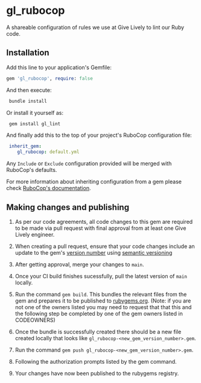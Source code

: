 # gl_rubocop

A shareable configuration of rules we use at Give Lively to lint our Ruby code.

## Installation

Add this line to your application's Gemfile:

```ruby
gem 'gl_rubocop', require: false
```

And then execute:

```bash
 bundle install
```

Or install it yourself as:

```bash
 gem install gl_lint
```

And finally add this to the top of your project's RuboCop configuration file:

```yml
 inherit_gem:
    gl_rubocop: default.yml
```

Any `Include` or `Exclude` configuration provided will be merged with RuboCop's defaults.

For more information about inheriting configuration from a gem please check
[RuboCop's
documentation](https://docs.rubocop.org/rubocop/configuration.html#inheriting-configuration-from-a-dependency-gem).

## Making changes and publishing

1. As per our code agreements, all code changes to this gem are required to be made via pull request with final approval from at least one Give Lively engineer.

2. When creating a pull request, ensure that your code changes include an update to the gem's [version number](https://github.com/givelively/gl_rubocop/blob/main/lib/gl_rubocop/version.rb) using [semantic versioning](https://semver.org/)

3. After getting approval, merge your changes to `main`.

4. Once your CI build finishes sucessfully, pull the latest version of `main` locally.

5. Run the command `gem build`. This bundles the relevant files from the gem and prepares it to be published to [rubygems.org](https://rubygems.org/). (Note: if you are not one of the owners listed you may need to request that that this and the following step be completed by one of the gem owners listed in CODEOWNERS)

6. Once the bundle is successfully created there should be a new file created locally that looks like `gl_rubocop-<new_gem_version_number>.gem`.

7. Run the command `gem push gl_rubocop-<new_gem_version_number>.gem`.

8. Following the authorization prompts listed by the gem command.

9. Your changes have now been published to the rubygems registry.
